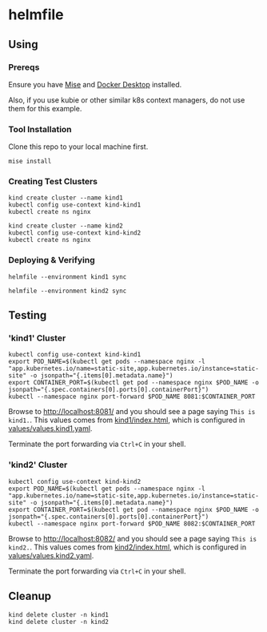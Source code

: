 # helmfile

## Using

### Prereqs

Ensure you have [Mise](https://mise.jdx.dev) and [Docker Desktop](https://www.docker.com/products/docker-desktop/) installed.

Also, if you use kubie or other similar k8s context managers, do not use them for this example.

### Tool Installation

Clone this repo to your local machine first.

```shell
mise install
```

### Creating Test Clusters

```shell
kind create cluster --name kind1
kubectl config use-context kind-kind1
kubectl create ns nginx

kind create cluster --name kind2
kubectl config use-context kind-kind2
kubectl create ns nginx
```

### Deploying & Verifying

```shell
helmfile --environment kind1 sync
```

```shell
helmfile --environment kind2 sync
```

## Testing

### 'kind1' Cluster

```shell
kubectl config use-context kind-kind1
export POD_NAME=$(kubectl get pods --namespace nginx -l "app.kubernetes.io/name=static-site,app.kubernetes.io/instance=static-site" -o jsonpath="{.items[0].metadata.name}")
export CONTAINER_PORT=$(kubectl get pod --namespace nginx $POD_NAME -o jsonpath="{.spec.containers[0].ports[0].containerPort}")
kubectl --namespace nginx port-forward $POD_NAME 8081:$CONTAINER_PORT
```

Browse to [http://localhost:8081/](http://localhost:8081/) and you should see a page saying `This is kind1.`. This values comes from [kind1/index.html](kind1/index.html), which is configured in [values/values.kind1.yaml](values/values.kind1.yaml).

Terminate the port forwarding via `Ctrl+C` in your shell.

### 'kind2' Cluster

```shell
kubectl config use-context kind-kind2
export POD_NAME=$(kubectl get pods --namespace nginx -l "app.kubernetes.io/name=static-site,app.kubernetes.io/instance=static-site" -o jsonpath="{.items[0].metadata.name}")
export CONTAINER_PORT=$(kubectl get pod --namespace nginx $POD_NAME -o jsonpath="{.spec.containers[0].ports[0].containerPort}")
kubectl --namespace nginx port-forward $POD_NAME 8082:$CONTAINER_PORT
```

Browse to [http://localhost:8082/](http://localhost:8082/) and you should see a page saying `This is kind2.`. This values comes from [kind2/index.html](kind1/index.html), which is configured in [values/values.kind2.yaml](values/values.kind2.yaml).

Terminate the port forwarding via `Ctrl+C` in your shell.

## Cleanup

```shell
kind delete cluster -n kind1
kind delete cluster -n kind2
```
